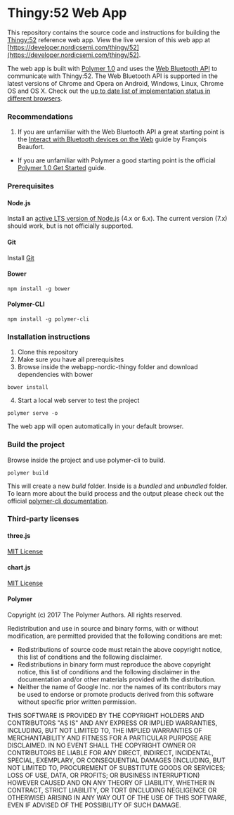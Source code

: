 # Thingy:52 Web App

This repository contains the source code and instructions for building the [Thingy:52](http://www.nordicsemi.com/thingy/) reference web app. View the live version of this web app at [https://developer.nordicsemi.com/thingy/52](https://developer.nordicsemi.com/thingy/52). 

The web app is built with [Polymer 1.0](https://www.polymer-project.org/1.0/docs/about_10) and uses the [Web Bluetooth API](https://developers.google.com/web/updates/2015/07/interact-with-ble-devices-on-the-web) to communicate with Thingy:52. The Web Bluetooth API is supported in the latest versions of Chrome and Opera on Android, Windows, Linux, Chrome OS and OS X. Check out the [up to date list of implementation status in different browsers](https://github.com/WebBluetoothCG/web-bluetooth/blob/gh-pages/implementation-status.md#chrome).

### Recommendations
1. If you are unfamiliar with the Web Bluetooth API a great starting point is the [Interact with Bluetooth devices on the Web](https://developers.google.com/web/updates/2015/07/interact-with-ble-devices-on-the-web) guide by François Beaufort.
* If you are unfamiliar with Polymer a good starting point is the official [Polymer 1.0 Get Started](https://www.polymer-project.org/1.0/start/index) guide. 

### Prerequisites
#### Node.js
Install an [active LTS version of Node.js](https://github.com/nodejs/LTS) (4.x or 6.x). The current version (7.x) should work, but is not officially supported.
#### Git
Install [Git](https://git-scm.com/downloads)
#### Bower
```
npm install -g bower
```
#### Polymer-CLI
```
npm install -g polymer-cli
```
### Installation instructions
1. Clone this repository
2. Make sure you have all prerequisites
3. Browse inside the webapp-nordic-thingy folder and download dependencies with bower
```
bower install
```
4. Start a local web server to test the project
```
polymer serve -o
```
The web app will open automatically in your default browser.

### Build the project
Browse inside the project and use polymer-cli to build.
```
polymer build
```
This will create a new *build* folder. Inside is a *bundled* and *unbundled* folder. To learn more about the build process and the output please check out the official [polymer-cli documentation](https://www.polymer-project.org/1.0/docs/tools/polymer-cli).
 
### Third-party licenses

#### three.js
[MIT License](https://github.com/mrdoob/three.js/blob/dev/LICENSE)
#### chart.js
[MIT License](https://github.com/chartjs/Chart.js/blob/master/LICENSE.md)
#### Polymer
Copyright (c) 2017 The Polymer Authors. All rights reserved.

Redistribution and use in source and binary forms, with or without
modification, are permitted provided that the following conditions are
met:

   * Redistributions of source code must retain the above copyright
notice, this list of conditions and the following disclaimer.
   * Redistributions in binary form must reproduce the above
copyright notice, this list of conditions and the following disclaimer
in the documentation and/or other materials provided with the
distribution.
   * Neither the name of Google Inc. nor the names of its
contributors may be used to endorse or promote products derived from
this software without specific prior written permission.

THIS SOFTWARE IS PROVIDED BY THE COPYRIGHT HOLDERS AND CONTRIBUTORS
"AS IS" AND ANY EXPRESS OR IMPLIED WARRANTIES, INCLUDING, BUT NOT
LIMITED TO, THE IMPLIED WARRANTIES OF MERCHANTABILITY AND FITNESS FOR
A PARTICULAR PURPOSE ARE DISCLAIMED. IN NO EVENT SHALL THE COPYRIGHT
OWNER OR CONTRIBUTORS BE LIABLE FOR ANY DIRECT, INDIRECT, INCIDENTAL,
SPECIAL, EXEMPLARY, OR CONSEQUENTIAL DAMAGES (INCLUDING, BUT NOT
LIMITED TO, PROCUREMENT OF SUBSTITUTE GOODS OR SERVICES; LOSS OF USE,
DATA, OR PROFITS; OR BUSINESS INTERRUPTION) HOWEVER CAUSED AND ON ANY
THEORY OF LIABILITY, WHETHER IN CONTRACT, STRICT LIABILITY, OR TORT
(INCLUDING NEGLIGENCE OR OTHERWISE) ARISING IN ANY WAY OUT OF THE USE
OF THIS SOFTWARE, EVEN IF ADVISED OF THE POSSIBILITY OF SUCH DAMAGE.
